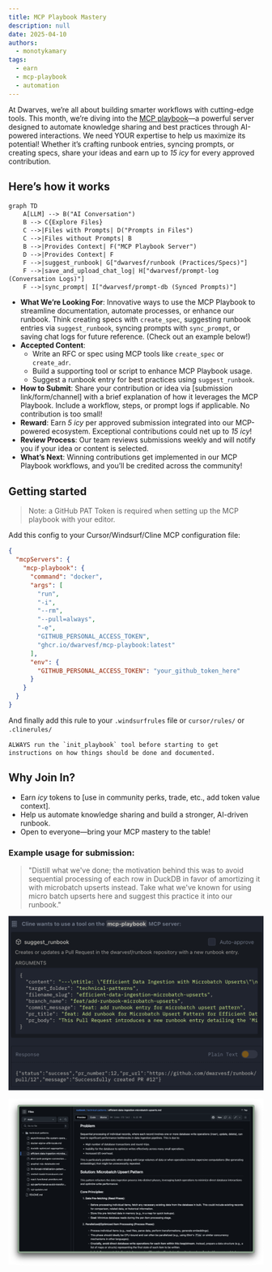 ```yaml
---
title: MCP Playbook Mastery
description: null
date: 2025-04-10
authors:
  - monotykamary
tags:
  - earn
  - mcp-playbook
  - automation
---
```


At Dwarves, we’re all about building smarter workflows with cutting-edge tools. This month, we’re diving into the [MCP playbook](https://github.com/dwarvesf/mcp-playbook)—a powerful server designed to automate knowledge sharing and best practices through AI-powered interactions. We need YOUR expertise to help us maximize its potential! Whether it’s crafting runbook entries, syncing prompts, or creating specs, share your ideas and earn up to _15 icy_ for every approved contribution.

## Here’s how it works

```mermaid
graph TD
    A[LLM] --> B("AI Conversation")
    B --> C{Explore Files}
    C -->|Files with Prompts| D("Prompts in Files")
    C -->|Files without Prompts| B
    B -->|Provides Context| F("MCP Playbook Server")
    D -->|Provides Context| F
    F -->|suggest_runbook| G["dwarvesf/runbook (Practices/Specs)"]
    F -->|save_and_upload_chat_log| H["dwarvesf/prompt-log (Conversation Logs)"]
    F -->|sync_prompt| I["dwarvesf/prompt-db (Synced Prompts)"]
```

- **What We’re Looking For**: Innovative ways to use the MCP Playbook to streamline documentation, automate processes, or enhance our runbook. Think creating specs with `create_spec`, suggesting runbook entries via `suggest_runbook`, syncing prompts with `sync_prompt`, or saving chat logs for future reference. (Check out an example below!)
- **Accepted Content**:
  - Write an RFC or spec using MCP tools like `create_spec` or `create_adr`.
  - Build a supporting tool or script to enhance MCP Playbook usage.
  - Suggest a runbook entry for best practices using `suggest_runbook`.
- **How to Submit**: Share your contribution or idea via [submission link/form/channel] with a brief explanation of how it leverages the MCP Playbook. Include a workflow, steps, or prompt logs if applicable. No contribution is too small!
- **Reward**: Earn _5 icy_ per approved submission integrated into our MCP-powered ecosystem. Exceptional contributions could net up to _15 icy_!
- **Review Process**: Our team reviews submissions weekly and will notify you if your idea or content is selected.
- **What’s Next**: Winning contributions get implemented in our MCP Playbook workflows, and you’ll be credited across the community!

## Getting started

> Note: a GitHub PAT Token is required when setting up the MCP playbook with your editor.

Add this config to your Cursor/Windsurf/Cline MCP configuration file:

```json
{
  "mcpServers": {
    "mcp-playbook": {
      "command": "docker",
      "args": [
        "run",
        "-i",
        "--rm",
        "--pull=always",
        "-e",
        "GITHUB_PERSONAL_ACCESS_TOKEN",
        "ghcr.io/dwarvesf/mcp-playbook:latest"
      ],
      "env": {
        "GITHUB_PERSONAL_ACCESS_TOKEN": "your_github_token_here"
      }
    }
  }
}
```

And finally add this rule to your `.windsurfrules` file or `cursor/rules/` or `.clinerules/`

```
ALWAYS run the `init_playbook` tool before starting to get instructions on how things should be done and documented.
```

## Why Join In?

- Earn _icy_ tokens to [use in community perks, trade, etc., add token value context].
- Help us automate knowledge sharing and build a stronger, AI-driven runbook.
- Open to everyone—bring your MCP mastery to the table!

### Example usage for submission:
> "Distill what we've done; the motivation behind this was to avoid sequential processing of each row in DuckDB in favor of amortizing it with microbatch upserts instead. Take what we've known for using micro batch upserts here and suggest this practice it into our runbook."

![MCP playbook example](assets/mcp_playbook_example.png)

![Runbook example](assets/runbook_example.png)